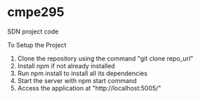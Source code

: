 # cmpe295
SDN project code


To Setup the Project

1. Clone the repository using the command "git clone repo_url"
2. Install npm if not already installed
3. Run npm install to install all its dependencies
4. Start the server with npm start command
5.  Access the application at "http://localhost:5005/"


